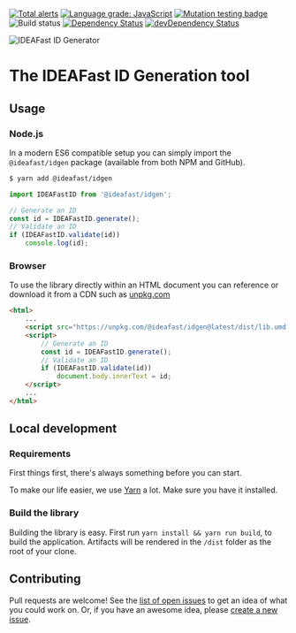 [![Total alerts](https://img.shields.io/lgtm/alerts/g/ideafast/ideafast-idgen.svg?logo=lgtm&logoWidth=18)](https://lgtm.com/projects/g/ideafast/ideafast-idgen/alerts/)
[![Language grade: JavaScript](https://img.shields.io/lgtm/grade/javascript/g/ideafast/ideafast-idgen.svg?logo=lgtm&logoWidth=18)](https://lgtm.com/projects/g/ideafast/ideafast-idgen/context:javascript)
[![Mutation testing badge](https://img.shields.io/endpoint?style=flat&url=https%3A%2F%2Fbadge-api.stryker-mutator.io%2Fgithub.com%2Fideafast%2Fideafast-idgen%2Fmaster)](https://dashboard.stryker-mutator.io/reports/github.com/ideafast/ideafast-idgen/master)
![Build status](https://github.com/ideafast/ideafast-idgen/workflows/Node.js%20CI/badge.svg)
[![Dependency Status](https://img.shields.io/david/ideafast/ideafast-idgen.svg)](https://david-dm.org/ideafast/ideafast-idgen)
[![devDependency Status](https://img.shields.io/david/dev/ideafast/ideafast-idgen.svg)](https://david-dm.org/ideafast/ideafast-idgen?type=dev)

![IDEAFast ID Generator](https://avatars3.githubusercontent.com/u/60649739?s=100&v=4)

# The IDEAFast ID Generation tool

## Usage

### Node.js

In a modern ES6 compatible setup you can simply import the `@ideafast/idgen` package (available from both NPM and GitHub).

```bash
$ yarn add @ideafast/idgen
```

```js
import IDEAFastID from '@ideafast/idgen';

// Generate an ID
const id = IDEAFastID.generate();
// Validate an ID
if (IDEAFastID.validate(id))
    console.log(id);
```

### Browser 

To use the library directly within an HTML document you can reference or download it from a CDN such as [unpkg.com](https://unpkg.com)

```html
<html>
    ...
    <script src="https://unpkg.com/@ideafast/idgen@latest/dist/lib.umd.js"></script>
    <script>
        // Generate an ID
        const id = IDEAFastID.generate();
        // Validate an ID
        if (IDEAFastID.validate(id))
            document.body.innerText = id;
    </script>
    ...
</html>
```

## Local development

### Requirements

First things first, there's always something before you can start.

To make our life easier, we use [Yarn](https://yarnpkg.com/) a lot. Make sure you have it installed.

### Build the library

Building the library is easy. First run `yarn install && yarn run build`, to build the application. Artifacts will be rendered in the `/dist` folder as the root of your clone.

## Contributing
Pull requests are welcome!
See the [list of open issues](https://github.com/ideafast/ideafast-idgen/issues) to get an idea of what you could work on.
Or, if you have an awesome idea, please [create a new issue](https://github.com/ideafast/ideafast-idgen/issues/new).
